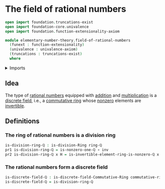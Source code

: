 # The field of rational numbers

```agda
open import foundation.truncations-exist
open import foundation-core.univalence
open import foundation.function-extensionality-axiom

module elementary-number-theory.field-of-rational-numbers
  (funext : function-extensionality)
  (univalence : univalence-axiom)
  (truncations : truncations-exist)
  where
```

<details><summary>Imports</summary>

```agda
open import commutative-algebra.discrete-fields funext univalence truncations

open import elementary-number-theory.multiplicative-group-of-rational-numbers funext univalence truncations
open import elementary-number-theory.nonzero-rational-numbers funext univalence truncations
open import elementary-number-theory.ring-of-rational-numbers funext univalence truncations

open import foundation.dependent-pair-types
open import foundation.function-types funext
open import foundation.identity-types funext

open import ring-theory.division-rings funext univalence truncations
```

</details>

## Idea

The type of [rational numbers](elementary-number-theory.rational-numbers.md)
equipped with [addition](elementary-number-theory.addition-rational-numbers.md)
and
[multiplication](elementary-number-theory.multiplication-rational-numbers.md) is
a [discrete field](commutative-algebra.discrete-fields.md), i.e., a
[commutative ring](commutative-algebra.commutative-rings.md) whose
[nonzero](elementary-number-theory.nonzero-rational-numbers.md) elements are
[invertible](ring-theory.invertible-elements-rings.md).

## Definitions

### The ring of rational numbers is a division ring

```agda
is-division-ring-ℚ : is-division-Ring ring-ℚ
pr1 is-division-ring-ℚ = is-nonzero-one-ℚ ∘ inv
pr2 is-division-ring-ℚ x H = is-invertible-element-ring-is-nonzero-ℚ x (H ∘ inv)
```

### The rational numbers form a discrete field

```agda
is-discrete-field-ℚ : is-discrete-field-Commutative-Ring commutative-ring-ℚ
is-discrete-field-ℚ = is-division-ring-ℚ
```
